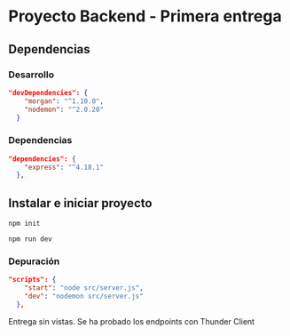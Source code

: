# Proyecto Backend - Primera entrega

## Dependencias

### Desarrollo

```json
"devDependencies": {
    "morgan": "^1.10.0",
    "nodemon": "^2.0.20"
  }
```

### Dependencias

```json
"dependencies": {
    "express": "^4.18.1"
  },
```

## Instalar e iniciar proyecto
```
npm init

npm run dev
```

### Depuración 

```json
"scripts": {
    "start": "node src/server.js",
    "dev": "nodemon src/server.js"
  },
```

Entrega sin vistas. Se ha probado los endpoints con Thunder Client